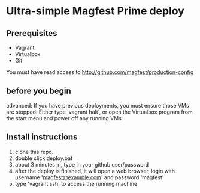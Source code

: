# Ultra-simple Magfest Prime deploy

## Prerequisites
* Vagrant
* Virtualbox
* Git

You must have read access to http://github.com/magfest/production-config

## before you begin

advanced: If you have previous deployments, you must ensure those VMs are stopped.  Either type 'vagrant halt', or open the Virtualbox program from the start menu and power off any running VMs

## Install instructions

1. clone this repo.
2. double click deploy.bat
3. about 3 minutes in, type in your github user/password
4. after the deploy is finished, it will open a web browser, login with username 'magfest@example.com' and password 'magfest'
5. type 'vagrant ssh' to access the running machine
  
